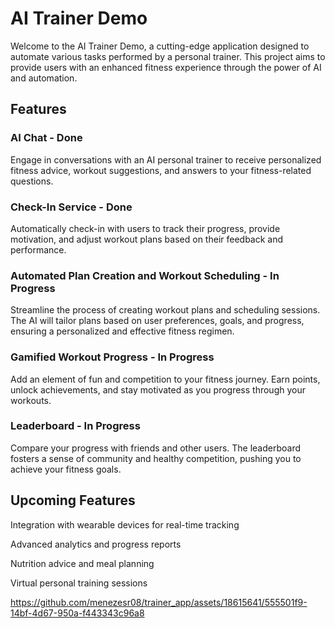 # AI Trainer Demo

Welcome to the AI Trainer Demo, a cutting-edge application designed to automate various tasks performed by a personal trainer. This project aims to provide users with an enhanced fitness experience through the power of AI and automation.

## Features
### AI Chat - Done
Engage in conversations with an AI personal trainer to receive personalized fitness advice, workout suggestions, and answers to your fitness-related questions.

### Check-In Service - Done
Automatically check-in with users to track their progress, provide motivation, and adjust workout plans based on their feedback and performance.

### Automated Plan Creation and Workout Scheduling - In Progress
Streamline the process of creating workout plans and scheduling sessions. The AI will tailor plans based on user preferences, goals, and progress, ensuring a personalized and effective fitness regimen.

### Gamified Workout Progress - In Progress
Add an element of fun and competition to your fitness journey. Earn points, unlock achievements, and stay motivated as you progress through your workouts.

### Leaderboard - In Progress
Compare your progress with friends and other users. The leaderboard fosters a sense of community and healthy competition, pushing you to achieve your fitness goals.

## Upcoming Features
Integration with wearable devices for real-time tracking

Advanced analytics and progress reports

Nutrition advice and meal planning

Virtual personal training sessions



https://github.com/menezesr08/trainer_app/assets/18615641/555501f9-14bf-4d67-950a-f443343c96a8

